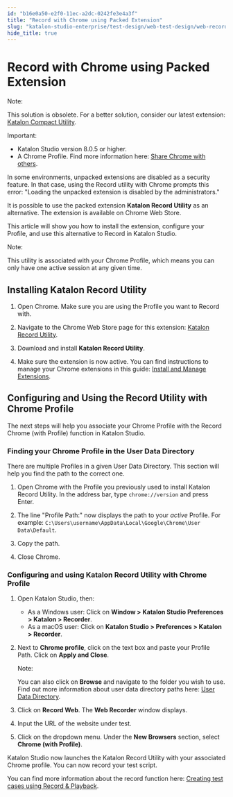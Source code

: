 ```yaml
---
id: "b16e0a50-e2f0-11ec-a2dc-0242fe3e4a3f"
title: "Record with Chrome using Packed Extension"
slug: "katalon-studio-enterprise/test-design/web-test-design/web-record-and-spy-utilities/record-with-chrome-using-packed-extension"
hide_title: true
---
```


# <a id="id" class="anchor_top_offset"/><a id="ariaid-title1" class="anchor_top_offset"/>Record with Chrome using Packed Extension

<div xmlns="http://www.w3.org/1999/xhtml" className="note note note_note"><span className="note__title">Note:</span> 
  <p className="p">This solution is obsolete. For a better solution, consider our
    latest extension: <a className="xref" href="/docs/katalon-studio-enterprise/test-design/web-test-design/web-record-and-spy-utilities/katalon-compact-utility">Katalon
      Compact Utility</a>.</p>
</div>
<div xmlns="http://www.w3.org/1999/xhtml" className="note important note_important"><span className="note__title">Important:</span> 
  <ul className="ul"><li className="li">Katalon Studio version 8.0.5 or higher.</li><li className="li">A Chrome Profile. Find more information here: <a className="xref j-external-link" href="https://support.google.com/chrome/answer/2364824/share-chrome-with-others-computer" target="_blank">Share
        Chrome with others</a>.</li></ul>
</div>
<p xmlns="http://www.w3.org/1999/xhtml" className="p">In some environments, unpacked extensions are disabled as a   security feature. In that case, using the Record utility with   Chrome prompts this error: "Loading the unpacked extension is   disabled by the administrators."</p> 
<p xmlns="http://www.w3.org/1999/xhtml" className="p">It is possible to use the packed extension <strong className="ph b">Katalon     Record Utility</strong> as an alternative. The extension is   available on Chrome Web Store.</p> 
<p xmlns="http://www.w3.org/1999/xhtml" className="p">This article will show you how to install the extension,   configure your Profile, and use this alternative to Record in   Katalon Studio.</p> 
<div xmlns="http://www.w3.org/1999/xhtml" className="note note note_note"><span className="note__title">Note:</span> 
  <p className="p"> This utility is associated with your Chrome Profile,
    which means you can only have one active session at any given
    time.</p>
</div>
    

## <a id="id_1" class="anchor_top_offset"/>Installing Katalon Record Utility

    
      
<ol xmlns="http://www.w3.org/1999/xhtml" className="ol">   <li className="li">     <p className="p">Open Chrome. Make sure you are using the Profile you want to       Record with.</p>   </li>   <li className="li">     <p className="p">Navigate to the Chrome Web Store page for this extension: <a className="xref j-external-link" href="https://chrome.google.com/webstore/detail/katalon-record-utility/nhjadcbdhpaglfenolfcepmoeifeaijd" target="_blank">Katalon         Record Utility</a>.</p>   </li>   <li className="li">     <p className="p">Download and install <strong className="ph b">Katalon Record         Utility</strong>.</p>   </li>   <li className="li">     <p className="p">Make sure the extension is now active. You can find instructions       to manage your Chrome extensions in this guide: <a className="xref j-external-link" href="https://support.google.com/chrome_webstore/answer/2664769" target="_blank">Install         and Manage Extensions</a>.</p>   </li> </ol> 
    
  
    

## <a id="id_2" class="anchor_top_offset"/>Configuring and Using the Record Utility with Chrome         Profile

    
      
<p xmlns="http://www.w3.org/1999/xhtml" className="p">The next steps will help you associate your Chrome Profile with   the Record Chrome (with Profile) function in Katalon Studio.</p> 
    
          

### <a id="id_3" class="anchor_top_offset"/>Finding your Chrome Profile in the User Data Directory

<p xmlns="http://www.w3.org/1999/xhtml" className="p">There are multiple Profiles in a given User Data Directory. This section will help you find the path to the correct one.</p> 
<ol xmlns="http://www.w3.org/1999/xhtml" className="ol"><li className="li">     <p className="p">Open Chrome with the Profile you previously used to install Katalon Record Utility. In the address bar, type <code className="ph codeph">chrome://version</code> and press Enter.</p>   </li><li className="li">     <p className="p">The line "Profile Path:" now displays the path to your <em className="ph i">active</em> Profile. For example: <code className="ph codeph">C:\Users\username\AppData\Local\Google\Chrome\User         Data\Default</code>.</p>   </li><li className="li">     <p className="p">Copy the path.</p>   </li><li className="li">     <p className="p">Close Chrome.</p>   </li></ol> 
      

### <a id="id_4" class="anchor_top_offset"/>Configuring and using Katalon Record Utility with Chrome         Profile

      
        
<ol xmlns="http://www.w3.org/1999/xhtml" className="ol">   <li className="li">     <p className="p">Open Katalon Studio, then:</p>     <ul className="ul">       <li className="li">As a Windows user: Click on <strong className="ph b">Window &gt; Katalon Studio           Preferences &gt; Katalon &gt; Recorder</strong>.</li>       <li className="li">As a macOS user: Click on <strong className="ph b">Katalon Studio &gt;           Preferences &gt; Katalon &gt; Recorder</strong>.</li>     </ul>   </li>   <li className="li">     <p className="p">Next to <strong className="ph b">Chrome profile</strong>, click on the text box       and paste your Profile Path. Click on <strong className="ph b">Apply and         Close</strong>.</p>     <div className="note note note_note"><span className="note__title">Note:</span>        <p className="p">You can also click on <strong className="ph b">Browse</strong> and navigate to         the folder you wish to use. Find out more information about user         data directory paths here: <a className="xref j-external-link" href="https://chromium.googlesource.com/chromium/src/+/HEAD/docs/user_data_dir.md#Introduction" target="_blank">User           Data Directory</a>.</p>     </div>   </li>   <li className="li">     <p className="p">Click on <strong className="ph b">Record Web</strong>. The <strong className="ph b">Web         Recorder</strong> window displays.</p>   </li>   <li className="li">     <p className="p">Input the URL of the website under test.</p>   </li>   <li className="li">     <p className="p">Click on the dropdown menu. Under the <strong className="ph b">New         Browsers</strong> section, select <strong className="ph b">Chrome (with         Profile)</strong>.</p>   </li> </ol> 
        
<p xmlns="http://www.w3.org/1999/xhtml" className="p">Katalon Studio now launches the Katalon Record Utility with your   associated Chrome profile. You can now record your test script.</p> 
        
<p xmlns="http://www.w3.org/1999/xhtml" className="p">You can find more information about the record function here: <a className="xref" href="/docs/katalon-studio-enterprise/test-design/web-test-design/web-record-and-spy-utilities/create-test-cases-using-record-and-playback">Creating     test cases using Record &amp; Playback</a>.</p> 
      
    
